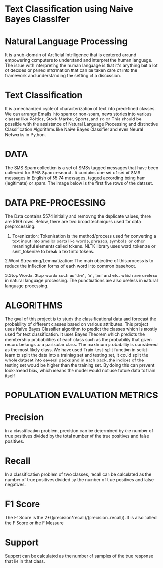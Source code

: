 # Text Classification using Naive Bayes Classifer

# Natural Language Processing
It is a sub-domain of
Artificial Intelligence that is centered around empowering
computers to understand and interpret the human
language. The issue with interpreting the human language
is that it's anything but a lot of decides or paired
information that can be taken care of into the framework
and understanding the setting of a discussion.

# Text Classification
It is a mechanized cycle of characterization of text into
predefined classes. We can
arrange Emails into spam or
non-spam, news stories into
various classes like Politics, Stock
Market, Sports, and so on
This should be possible with the
assistance of Natural Language
Processing and distinctive
Classification Algorithms like
Naive Bayes Classifier and even
Neural Networks in Python.

# DATA 
The SMS Spam collection is a set of SMSs tagged messages that
have been collected for SMS Spam research. It contains one set
of set of SMS messages in English of 55 74 messages, tagged
according being ham (legitimate) or spam. The image below is
the first five rows of the dataset.

# DATA PRE-PROCESSING
The Data contains 5574
initially and removing the
duplicate values, there are
5169 rows.
Below, there are two broad techniques used for data preprocessing:
1. Tokenization:
Tokenization is the method/process used for converting a
text input into smaller parts like words, phrases, symbols, or
other meaningful elements called tokens. NLTK library
uses word_tokenize or sent_tokenize to break a text into
tokens.

2.Word Streaming/Lemmatization:
The main objective of this process is to reduce the inflection
forms of each word into common base/root.

3.Stop Words:
Stop words such as ‘the’
,
’a’
,
‘an’ and etc. which are useless in
natural language processing. The punctuations are also
useless in natural language processing.

# ALGORITHMS

The goal of this project is to study the classificational data and
forecast the probability of different classes based on various
attributes.
This project uses Naïve Bayes Classifier algorithm to predict the
classes which is mostly used for text classification. It uses Bayes
Theorem which predicts the membership probabilities of each
class such as the probability that given record belongs to a
particular class. The maximum probability is considered as the
most likely class.
We have used Train-test-split function in scikit-learn to split the
data into a training set and testing set, it could split the whole
dataset into several packs and in each pack, the indices of the
testing set would be higher than the training set. By doing this
can prevent look-ahead bias, which means the model would not
use future data to train itself

# POPULATION EVALUATION METRICS 

# Precision
In a classification problem, precision can be determined
by the number of true positives divided by the total
number of the true positives and false positives.
# Recall
In a classification problem of two classes, recall can be
calculated as the number of true positives divided by the
number of true positives and false negatives.
# F1 Score
The F1 Score is the 2*((precision*recall)/(precision+recall)). It is also called the F Score or the F Measure
# Support
Support can be calculated as the number of samples of
the true response that lie in that class.

